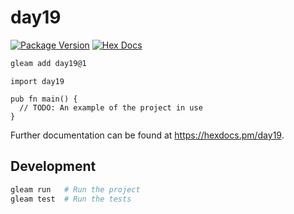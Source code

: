 # day19

[![Package Version](https://img.shields.io/hexpm/v/day19)](https://hex.pm/packages/day19)
[![Hex Docs](https://img.shields.io/badge/hex-docs-ffaff3)](https://hexdocs.pm/day19/)

```sh
gleam add day19@1
```
```gleam
import day19

pub fn main() {
  // TODO: An example of the project in use
}
```

Further documentation can be found at <https://hexdocs.pm/day19>.

## Development

```sh
gleam run   # Run the project
gleam test  # Run the tests
```
